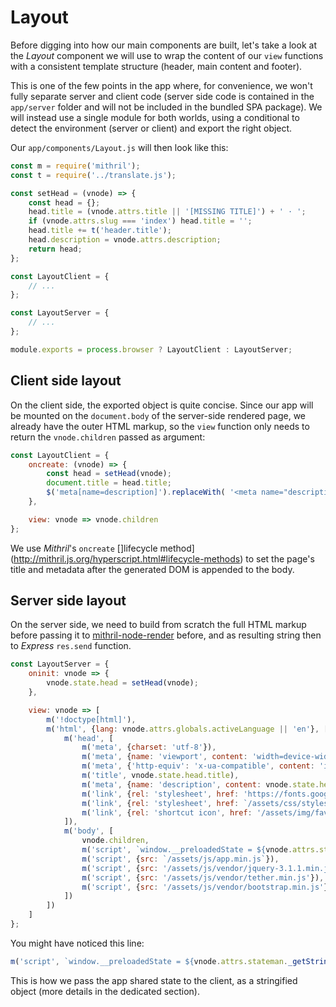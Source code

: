 # Layout

Before digging into how our main components are built, let's take a look at the *Layout* component we will use to wrap 
the content of our `view` functions with a consistent template structure (header, main content and footer). 

This is one of the few points in the app where, for convenience, we won't fully separate server and client code (server 
side code is contained in the `app/server` folder and will not be included in the bundled SPA package). We will instead 
use a single module for both worlds, using a conditional to detect the environment (server or client) and export the 
right object.

Our `app/components/Layout.js` will then look like this:

```javascript
const m = require('mithril');
const t = require('../translate.js');

const setHead = (vnode) => {
    const head = {};
    head.title = (vnode.attrs.title || '[MISSING TITLE]') + ' · ';
    if (vnode.attrs.slug === 'index') head.title = '';
    head.title += t('header.title');
    head.description = vnode.attrs.description;
    return head;
};

const LayoutClient = {
    // ...
};

const LayoutServer = {
    // ...
};

module.exports = process.browser ? LayoutClient : LayoutServer;
```

## Client side layout

On the client side, the exported object is quite concise. Since our app will be mounted on the `document.body` of the 
server-side rendered page, we already have the outer HTML markup, so the `view` function only needs to return the 
`vnode.children` passed as argument:

```javascript
const LayoutClient = {
    oncreate: (vnode) => {
        const head = setHead(vnode);
        document.title = head.title;
        $('meta[name=description]').replaceWith( '<meta name="description" content="' + head.description + '">' );
    },

    view: vnode => vnode.children
};
```

We use *Mithril*'s `oncreate` []lifecycle method](http://mithril.js.org/hyperscript.html#lifecycle-methods) to set the 
page's title and metadata after the generated DOM is appended to the body.


## Server side layout

On the server side, we need to build from scratch the full HTML markup before passing it to 
[mithril-node-render](https://github.com/StephanHoyer/mithril-node-render) before, and as resulting string then to 
*Express* `res.send` function.

```javascript
const LayoutServer = {
    oninit: vnode => {
        vnode.state.head = setHead(vnode);
    },

    view: vnode => [
        m('!doctype[html]'),
        m('html', {lang: vnode.attrs.globals.activeLanguage || 'en'}, [
            m('head', [
                m('meta', {charset: 'utf-8'}),
                m('meta', {name: 'viewport', content: 'width=device-width, initial-scale=1, shrink-to-fit=no'}),
                m('meta', {'http-equiv': 'x-ua-compatible', content: 'ie=edge'}),
                m('title', vnode.state.head.title),
                m('meta', {name: 'description', content: vnode.state.head.description}),
                m('link', {rel: 'stylesheet', href: 'https://fonts.googleapis.com/css?family=Open+Sans'}),
                m('link', {rel: 'stylesheet', href: `/assets/css/styles.min.css`}),
                m('link', {rel: 'shortcut icon', href: '/assets/img/favicon.ico'})
            ]),
            m('body', [
                vnode.children,
                m('script', `window.__preloadedState = ${vnode.attrs.stateman._getString()}`),
                m('script', {src: `/assets/js/app.min.js`}),
                m('script', {src: '/assets/js/vendor/jquery-3.1.1.min.js'}),
                m('script', {src: '/assets/js/vendor/tether.min.js'}),
                m('script', {src: '/assets/js/vendor/bootstrap.min.js'})
            ])
        ])
    ]
};
```

You might have noticed this line:

```javascript
m('script', `window.__preloadedState = ${vnode.attrs.stateman._getString()}`),
```

This is how we pass the app shared state to the client, as a stringified object (more details in the dedicated section).